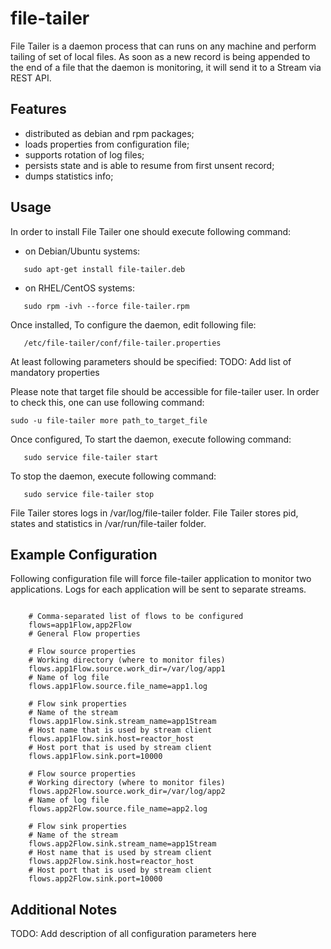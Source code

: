 file-tailer
==================

File Tailer is a daemon process that can runs on any machine and perform tailing of set of local files. 
As soon as a new record is being appended to the end of a file that the daemon is monitoring, it will send it to a Stream via REST API.

## Features

 - distributed as debian and rpm packages;
 - loads properties from configuration file;
 - supports rotation of log files;
 - persists state and is able to resume from first unsent record;
 - dumps statistics info;

## Usage

 In order to install File Tailer one should execute following command:
 
 - on Debian/Ubuntu systems:
 
 ```
    sudo apt-get install file-tailer.deb
 ```
 
 - on RHEL/CentOS systems:
 
 ```
    sudo rpm -ivh --force file-tailer.rpm
 ```
 

 Once installed, 
 To configure the daemon, edit following file:
 
 ```
    /etc/file-tailer/conf/file-tailer.properties
 ```
 
 At least following parameters should be specified:
 TODO: Add list of mandatory properties
 
 Please note that target file should be accessible for file-tailer user.
 In order to check this, one can use following command:
 
 ``` 
 sudo -u file-tailer more path_to_target_file
 ```
    
 Once configured, 
 To start the daemon, execute following command:
 
 ```
    sudo service file-tailer start
 ```
 
 To stop the daemon, execute following command:
 
 ```
    sudo service file-tailer stop
 ``` 
 
 File Tailer stores logs in /var/log/file-tailer folder.
 File Tailer stores pid, states and statistics in /var/run/file-tailer folder.
 
  
## Example Configuration
 
 Following configuration file will force file-tailer application to monitor two applications.
 Logs for each application will be sent to separate streams.
 
 ```
 
     # Comma-separated list of flows to be configured
     flows=app1Flow,app2Flow
     # General Flow properties
     
     # Flow source properties
     # Working directory (where to monitor files)
     flows.app1Flow.source.work_dir=/var/log/app1
     # Name of log file
     flows.app1Flow.source.file_name=app1.log
     
     # Flow sink properties
     # Name of the stream
     flows.app1Flow.sink.stream_name=app1Stream
     # Host name that is used by stream client
     flows.app1Flow.sink.host=reactor_host
     # Host port that is used by stream client
     flows.app1Flow.sink.port=10000
     
     # Flow source properties
     # Working directory (where to monitor files)
     flows.app2Flow.source.work_dir=/var/log/app2
     # Name of log file
     flows.app2Flow.source.file_name=app2.log
      
     # Flow sink properties
     # Name of the stream
     flows.app2Flow.sink.stream_name=app1Stream
     # Host name that is used by stream client
     flows.app2Flow.sink.host=reactor_host
     # Host port that is used by stream client
     flows.app2Flow.sink.port=10000

 ```
 

## Additional Notes
 
 TODO: Add description of all configuration parameters here 
